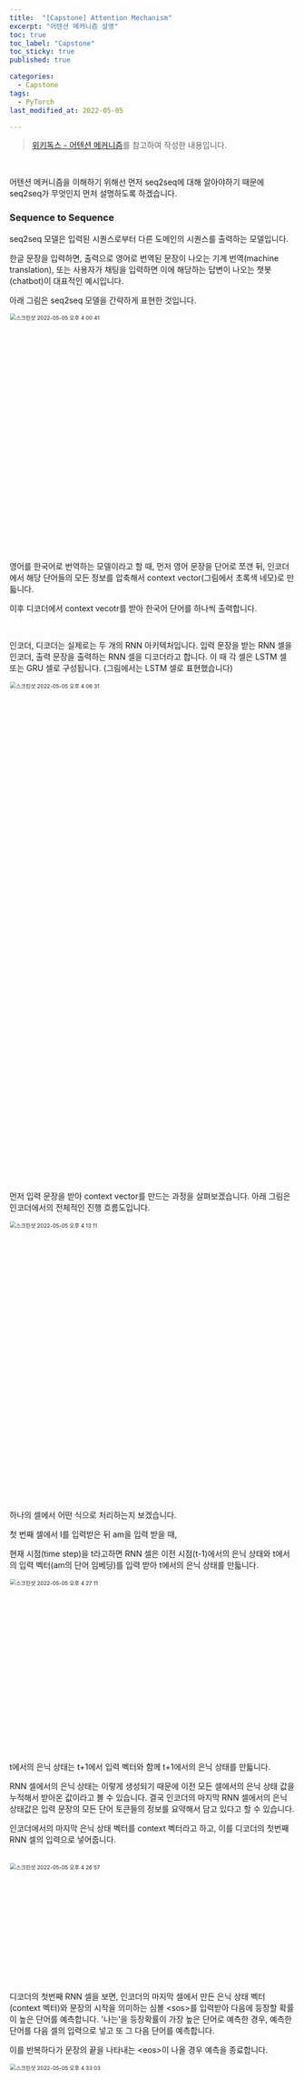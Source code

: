 ```yaml
---
title:  "[Capstone] Attention Mechanism"
excerpt: "어텐션 메커니즘 설명"
toc: true
toc_label: "Capstone"
toc_sticky: true
published: true

categories:
  - Capstone
tags:
  - PyTorch
last_modified_at: 2022-05-05

---
```


> [위키독스 - 어텐션 메커니즘](https://wikidocs.net/22893)를 참고하여 작성한 내용입니다.

<br>

어텐션 메커니즘을 이해하기 위해선 먼저 seq2seq에 대해 알아야하기 때문에 seq2seq가 무엇인지 먼저 설명하도록 하겠습니다.

### Sequence to Sequence

seq2seq 모델은 입력된 시퀀스로부터 다른 도메인의 시퀀스를 출력하는 모델입니다.

한글 문장을 입력하면, 출력으로 영어로 번역된 문장이 나오는 기계 번역(machine translation), 또는 사용자가 채팅을 입력하면 이에 해당하는 답변이 나오는 챗봇(chatbot)이 대표적인 예시입니다.

아래 그림은 seq2seq 모델을 간략하게 표현한 것입니다.

<img width="628" alt="스크린샷 2022-05-05 오후 4 00 41" src="https://user-images.githubusercontent.com/76269316/166875969-5f5dbbe6-aa5e-4452-95f7-f6c2324d889d.png" style="zoom: 67%;" >

영어를 한국어로 번역하는 모델이라고 할 때, 먼저 영어 문장을 단어로 쪼갠 뒤, 인코더에서 해당 단어들의 모든 정보를 압축해서 context vector(그림에서 초록색 네모)로 만듧니다.

이후 디코더에서 context vecotr를 받아 한국어 단어를 하나씩 출력합니다.

<br>

인코더, 디코더는 실제로는 두 개의 RNN 아키텍처입니다. 입력 문장을 받는 RNN 셀을 인코더, 출력 문장을 출력하는 RNN 셀을 디코더라고 합니다. 이 때 각 셀은 LSTM 셀 또는 GRU 셀로 구성됩니다. (그림에서는 LSTM 셀로 표현했습니다)

<img width="1315" alt="스크린샷 2022-05-05 오후 4 06 31" src="https://user-images.githubusercontent.com/76269316/166876565-c5232d9e-7534-4548-bf12-f23b6a8074ff.png" style="zoom: 67%;" >

<br>

먼저 입력 문장을 받아 context vector를 만드는 과정을 살펴보겠습니다. 아래 그림은 인코더에서의 전체적인 진행 흐름도입니다.

<img width="735" alt="스크린샷 2022-05-05 오후 4 13 11" src="https://user-images.githubusercontent.com/76269316/166877362-22422b18-8a9a-4c4a-b097-cacb28fa6df8.png" style="zoom: 67%;" >

하나의 셀에서 어떤 식으로 처리하는지 보겠습니다.

첫 번째 셀에서 I를 입력받은 뒤 am을 입력 받을 때, 

현재 시점(time step)을 t라고하면 RNN 셀은 이전 시점(t-1)에서의 은닉 상태와 t에서의 입력 벡터(am의 단어 임베딩)를 입력 받아 t에서의 은닉 상태를 만듧니다.

<img width="459" alt="스크린샷 2022-05-05 오후 4 27 11" src="https://user-images.githubusercontent.com/76269316/166879041-ad60a0dd-18a5-4a89-bfde-1a9f12c015f6.png" style="zoom:67%;" >

t에서의 은닉 상태는 t+1에서 입력 벡터와 함께 t+1에서의 은닉 상태를 만듧니다.

RNN 셀에서의 은닉 상태는 이렇게 생성되기 때문에 이전 모든 셀에서의 은닉 상태 값을 누적해서 받아온 값이라고 볼 수 있습니다. 결국 인코더의 마지막 RNN 셀에서의 은닉 상태값은 입력 문장의 모든 단어 토큰들의 정보를 요약해서 담고 있다고 할 수 있습니다.

인코더에서의 마지막 은닉 상태 벡터를 context 벡터라고 하고, 이를 디코더의 첫번째 RNN 셀의 입력으로 넣어줍니다.

<br>

<img width="315" alt="스크린샷 2022-05-05 오후 4 26 57" src="https://user-images.githubusercontent.com/76269316/166879000-d629390d-20d8-461d-b23a-7925138e40ce.png" style="zoom:67%;" >

디코더의 첫번째 RNN 셀을 보면, 인코더의 마지막 셀에서 만든 은닉 상태 벡터(context 벡터)와 문장의 시작을 의미하는 심볼 \<sos>를 입력받아 다음에 등장할 확률이 높은 단어를 예측합니다. '나는'을 등장확률이 가장 높은 단어로 예측한 경우, 예측한 단어를 다음 셀의 입력으로 넣고 또 그 다음 단어를 예측합니다.

이를 반복하다가 문장의 끝을 나타내는 \<eos>이 나올 경우 예측을 종료합니다.

<img width="864" alt="스크린샷 2022-05-05 오후 4 33 03" src="https://user-images.githubusercontent.com/76269316/166879778-1cf8ff11-1328-444c-a2d6-8eb7fbab1c19.png" style="zoom:67%;" >

❗️이는 테스트 과정에서의 동작 방식이고, 실제 훈련 과정에서의 동작 방식은 조금 다릅니다.

예측 단어를 다음 셀의 입력으로 넣어준다고 했는데, 그렇게 할 경우 중간에 한 단어를 잘못 예측하면 연쇄 작용으로 이후의 단어들도 잘못 예측할 가능성이 높아집니다. 이런 상황이 반복되게 되면 훈련 시간도 오래 걸리고 성능도 좋지 않게 됩니다.

이를 방지하기 위해 **Teacher Forcing**이라는 훈련 방식을 사용합니다.

Teacher forcing은 이전 셀에서 예측을 잘못하더라도, 다음 셀에는 실제 정답 단어를 입력시키는 방식으로, 이를 이용하면 모델을 제대로 학습 시킬 수 있게 됩니다.

<br>

개념적으로 봤을 때 seq2seq 모델은 입력 문장의 정보를 가지고 출력 문장을 계산하므로, 합리적인 방식인 것 같지만 크게 두 가지 문제점이 있습니다.

첫번째는 고정된 크기의 context 벡터에 모든 정보를 압축하다보니 정보의 손실이 발생한다는 점입니다.

두번째는 RNN 구조의 문제점이라고도 할 수 있는 gradient vanishing입니다. 이전 셀의 은닉 상태를 계속 곱하는 방식이기 때문에 backpropagation 과정에서 gradient 값이 사라지는 문제가 빈번하게 발생합니다.

이 두 가지 문제점으로 인해 입력 문장이 길어질수록 성능이 떨어지게 됩니다.

<br>

이를 개선하기 위해 등장한 것이 Attention Mechanism입니다.

### Attention Mechanism

앞서 seq2seq 모델의 경우 context vector를 디코더의 첫번째 셀의 입력으로 사용했습니다. (매시점마다 사용하는 seq2seq 모델도 있습니다)

어텐션의 기본 아이디어는 디코더에서 단어를 예측하는 매시점마다 입력 문장을 참고한다는 점입니다. 이 때 모든 단어를 참고하는게 아닌, 해당 시점에서 예측해야 할 단어와 연관이 있는 입력 단어 부분을 집중(attention)해서 봅니다.

<br>

<img width="1213" alt="스크린샷 2022-05-05 오후 6 53 07" src="https://user-images.githubusercontent.com/76269316/166900568-5ce6b89b-755d-488f-b887-cbfde19ae8c6.png" style="zoom:67%;" >

위 그림은 디코더의 세번째 LSTM 셀에서 출력 단어를 예측할 때, 어텐션 메커니즘을 사용하는 모습입니다.

출력 단어를 예측하기 위해 인코더의 모든 입력 단어 정보를 확인하는데, 이 때 인코더의 각 입력 단어별로 디코더의 예측에 도움이 되는 정도를 수치화해 이를 하나의 정보(오른쪽 위의 주황색 원)로 사용합니다. 이 과정에 대해선 밑에서 자세히 설명하도록 하겠습니다.

➕ 어텐션에도 다양한 종류가 있는데, 그 중 Dot-Product Attention를 기준으로 설명하겠습니다. (다른 어텐션과 메커니즘 자체는 유사하며, 중간의 수식만 차이가 있습니다)

<br>

앞서 디코더에서 다음 단어를 예측하기 위해 어텐션 메커니즘을 사용할 때, 예측에 도움이 되는 정도를 수치화한 다음, 이를 하나의 정보로 합친 값을 사용한다고 했는데 이 값이 **attention value**입니다.

어텐션 스코어를 구하는 과정은 다음과 같습니다.

1.현재 time step이 t라고 했을 때, 인코더의 모든 은닉 상태 <img width="123" alt="스크린샷 2022-05-05 오후 6 39 57" src="https://user-images.githubusercontent.com/76269316/166898295-d8f41c9d-71cf-44eb-8d55-418378541306.png">와 현재 시점에서의 디코더의 은닉 상태 <img width="21" alt="스크린샷 2022-05-05 오후 7 14 32" src="https://user-images.githubusercontent.com/76269316/166903828-9efe5c0e-155c-4344-87af-6bb5e9f97d85.png" style="zoom:150%;" >의 유사도를 계산합니다.

이를 **attention score**라고 합니다.

수식으로 정리하면 다음과 같습니다. <img width="194" alt="스크린샷 2022-05-05 오후 6 42 41" src="https://user-images.githubusercontent.com/76269316/166898719-c0204b84-e894-4ad9-b042-0c9b03e16860.png">

인코더의 모든 은닉 상태의 어텐션 스코어 모음 값을 <img width="266" alt="스크린샷 2022-05-05 오후 6 45 33" src="https://user-images.githubusercontent.com/76269316/166899220-0afaada6-587d-4a38-bffa-078724228de7.png">라고 정의하겠습니다.

<img width="1225" alt="스크린샷 2022-05-05 오후 6 56 51" src="https://user-images.githubusercontent.com/76269316/166901216-7ce242be-e398-4ff5-aa9e-7be3b1c73e0f.png" style="zoom:67%;" >

<br>

2.계산한 어텐션 스코어에 소프트맥스 함수를 적용해 합이 1이되는 확률 분포로 변환합니다. 이를 **attention distribution**이라고 합니다.

각각의 값은 **attention weight**라고 합니다.

어텐션 분포 <img width="29" alt="스크린샷 2022-05-05 오후 6 59 20" src="https://user-images.githubusercontent.com/76269316/166901550-3e57206c-2e48-4aa0-8fe1-f5540140a23d.png" style="zoom:150%;" >를 식으로 정의하면 다음과 같습니다. <img width="164" alt="스크린샷 2022-05-05 오후 6 59 40" src="https://user-images.githubusercontent.com/76269316/166901601-7cca4ca3-e947-481c-be8f-72406ee0129e.png">

<img width="1196" alt="스크린샷 2022-05-05 오후 7 00 29" src="https://user-images.githubusercontent.com/76269316/166901717-e1b27bd6-35d1-4ccd-ab90-9fc28da8c5ee.png" style="zoom:67%;" >

<br>

3.각 인코더 셀의 어텐션 가중치와 은닉 상태를 가중합(weighted sum)한 값이 저희가 구하고자 하는 **attention value**가 되게 됩니다.

attention value <img width="25" alt="스크린샷 2022-05-05 오후 7 04 05" src="https://user-images.githubusercontent.com/76269316/166902243-d59caa7c-0a87-4406-96c5-1ff44049bf64.png" style="zoom:150%;" >는 다음과 같습니다. <img width="131" alt="스크린샷 2022-05-05 오후 7 05 03" src="https://user-images.githubusercontent.com/76269316/166902412-c589b2e4-4c9c-4159-a456-425b628aeb0a.png">

attention value는 인코더의 문맥을 포함하고 있다고하여, context vector라고도 불립니다. (seq2seq의 context vector는 인코더의 마지막 은닉 상태입니다)

<img width="1166" alt="스크린샷 2022-05-05 오후 7 08 46" src="https://user-images.githubusercontent.com/76269316/166903013-3bc35315-82c4-47f3-a35e-3dc60f4f6cd5.png" style="zoom:67%;" >

<br>

4.어텐션 값과 디코더의 t 시점의 은닉 상태를 concatnate합니다.

attention value <img width="25" alt="스크린샷 2022-05-05 오후 7 04 05" src="https://user-images.githubusercontent.com/76269316/166902243-d59caa7c-0a87-4406-96c5-1ff44049bf64.png" style="zoom:150%;" >와 디코더의 은닉 상태 <img width="21" alt="스크린샷 2022-05-05 오후 7 14 32" src="https://user-images.githubusercontent.com/76269316/166903828-9efe5c0e-155c-4344-87af-6bb5e9f97d85.png" style="zoom:150%;" >를 합쳐 하나의 벡터로 만듧니다.

<img width="1370" alt="스크린샷 2022-05-05 오후 7 13 02" src="https://user-images.githubusercontent.com/76269316/166903614-b087cc91-0ff1-43d7-9866-381f2c2cb457.png" style="zoom:67%;" >

<br>

5.가중치 행렬(스코어 가중치 X) 행렬과 곱한뒤 하이퍼볼릭 탄젠트 함수를 적용한 <img width="26" alt="스크린샷 2022-05-05 오후 7 22 21" src="https://user-images.githubusercontent.com/76269316/166905013-6e957d67-a98a-4747-84b6-b9e6451e436f.png" style="zoom:150%;" >를 출력층의 입력으로 사용합니다.

<img width="248" alt="스크린샷 2022-05-05 오후 7 22 08" src="https://user-images.githubusercontent.com/76269316/166904970-ba1a6377-3d1b-451f-96d4-fdd0f6493205.png">

<img width="643" alt="스크린샷 2022-05-05 오후 7 27 19" src="https://user-images.githubusercontent.com/76269316/166905727-85ecc9b3-21e0-4776-9298-eef84105da7f.png">

*그림에는 편향을 표시하지 않았습니다.*

6.<img width="26" alt="스크린샷 2022-05-05 오후 7 22 21" src="https://user-images.githubusercontent.com/76269316/166905013-6e957d67-a98a-4747-84b6-b9e6451e436f.png" style="zoom:150%;" >를 입력으로 사용해 예측 벡터를 얻습니다.

![스크린샷 2022-05-05 오후 7 30 39](https://user-images.githubusercontent.com/76269316/166906184-b0153ba9-b528-4ed3-a591-76882036cb0d.png)
